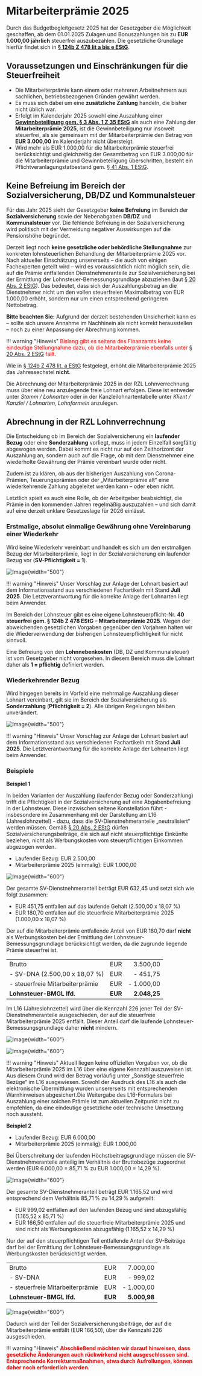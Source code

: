# Mitarbeiterprämie 2025

Durch das Budgetbegleitgesetz 2025 hat der Gesetzgeber die Möglichkeit geschaffen, ab dem 01.01.2025 Zulagen und Bonuszahlungen bis zu **EUR 1.000,00 jährlich** steuerfrei auszubezahlen. Die gesetzliche Grundlage hierfür findet sich in [**§ 124b Z 478 lit a bis e EStG**](https://www.ris.bka.gv.at/NormDokument.wxe?Abfrage=Bundesnormen&Gesetzesnummer=10004570&Artikel=&Paragraf=124b&Anlage=&Uebergangsrecht=).

## Voraussetzungen und Einschränkungen für die Steuerfreiheit

- Die Mitarbeiterprämie kann einem oder mehreren Arbeitnehmern aus sachlichen, betriebsbezogenen Gründen gewährt werden.
- Es muss sich dabei um eine **zusätzliche Zahlung** handeln, die bisher nicht üblich war.
- Erfolgt im Kalenderjahr 2025 sowohl eine Auszahlung einer [**Gewinnbeteiligung gem. §&nbsp;3&nbsp;Abs. 1 Z 35 EStG**](https://www.ris.bka.gv.at/NormDokument.wxe?Abfrage=Bundesnormen&Gesetzesnummer=10004570&Artikel=&Paragraf=3&Anlage=&Uebergangsrecht=) als auch eine Zahlung der **Mitarbeiterprämie 2025**, ist die Gewinnbeteiligung nur insoweit steuerfrei, als sie gemeinsam mit der Mitarbeiterprämie den Betrag von **EUR 3.000,00** im Kalenderjahr nicht übersteigt.
- Wird mehr als EUR 1.000,00 für die Mitarbeiterprämie steuerfrei berücksichtigt und gleichzeitig der Gesamtbetrag von EUR 3.000,00 für die Mitarbeiterprämie und Gewinnbeteiligung überschritten, besteht ein Pflichtveranlagungstatbestand gem. [§&nbsp;41&nbsp;Abs.&nbsp;1 EStG](https://www.ris.bka.gv.at/NormDokument.wxe?Abfrage=Bundesnormen&Gesetzesnummer=10004570&Artikel=&Paragraf=41&Anlage=&Uebergangsrecht=).

## Keine Befreiung im Bereich der Sozialversicherung, DB/DZ und Kommunalsteuer

Für das Jahr 2025 sieht der Gesetzgeber **keine Befreiung** im Bereich der **Sozialversicherung** sowie der Nebenabgaben **DB/DZ** und **Kommunalsteuer** vor. Die fehlende Befreiung in der Sozialversicherung wird politisch mit der Vermeidung negativer Auswirkungen auf die Pensionshöhe begründet.

Derzeit liegt noch **keine gesetzliche oder behördliche Stellungnahme** zur konkreten lohnsteuerlichen Behandlung der Mitarbeiterprämie 2025 vor. Nach aktueller Einschätzung unsererseits – die auch von einigen Fachexperten geteilt wird – wird es voraussichtlich nicht möglich sein, die auf die Prämie entfallenden Dienstnehmeranteile zur Sozialversicherung bei der Ermittlung der Lohnsteuer-Bemessungsgrundlage abzuziehen (laut [§ 20 Abs. 2 EStG](https://www.ris.bka.gv.at/NormDokument.wxe?Abfrage=Bundesnormen&Gesetzesnummer=10004570&Artikel=&Paragraf=20&Anlage=&Uebergangsrecht=)). Das bedeutet, dass sich der Auszahlungsbetrag an die Dienstnehmer nicht um den vollen steuerfreien Maximalbetrag von EUR 1.000,00 erhöht, sondern nur um einen entsprechend geringeren Nettobetrag.

**Bitte beachten Sie:** Aufgrund der derzeit bestehenden Unsicherheit kann es – sollte sich unsere Annahme im Nachhinein als nicht korrekt herausstellen – noch zu einer Anpassung der Abrechnung kommen.

!!! warning "Hinweis"
    <span style="color: red;">Bislang gibt es seitens des Finanzamts keine eindeutige Stellungnahme dazu, ob die Mitarbeiterprämie ebenfalls unter [§ 20 Abs. 2 EStG](https://www.ris.bka.gv.at/NormDokument.wxe?Abfrage=Bundesnormen&Gesetzesnummer=10004570&Artikel=&Paragraf=20&Anlage=&Uebergangsrecht=) fällt.</span>

Wie in [§ 124b Z 478 lit. a EStG](https://www.ris.bka.gv.at/NormDokument.wxe?Abfrage=Bundesnormen&Gesetzesnummer=10004570&Artikel=&Paragraf=124b&Anlage=&Uebergangsrecht=) festgelegt, erhöht die Mitarbeiterprämie 2025 das Jahressechstel **nicht**.

Die Abrechnung der Mitarbeiterprämie 2025 in der RZL Lohnverrechnung muss über eine neu anzulegende freie Lohnart erfolgen. Diese ist entweder unter *Stamm / Lohnarten* oder in der Kanzleilohnartentabelle unter *Klient / Kanzlei / Lohnarten, Lohnformeln* anzulegen.

## Abrechnung in der RZL Lohnverrechnung

Die Entscheidung ob im Bereich der Sozialversicherung ein **laufender Bezug** oder eine **Sonderzahlung** vorliegt, muss in jedem Einzelfall sorgfältig abgewogen werden. Dabei kommt es nicht nur auf den Zeithorizont der Auszahlung an, sondern auch auf die Frage, ob mit dem Dienstnehmer eine wiederholte Gewährung der Prämie vereinbart wurde oder nicht.

Zudem ist zu klären, ob aus der bisherigen Auszahlung von Corona-Prämien, Teuerungsprämien oder der „Mitarbeiterprämie alt“ eine wiederkehrende Zahlung abgeleitet werden kann – oder eben nicht.

Letztlich spielt es auch eine Rolle, ob der Arbeitgeber beabsichtigt, die Prämie in den kommenden Jahren regelmäßig auszuzahlen – und sich damit auf eine derzeit unklare Gesetzeslage für 2026 einlässt.

### Erstmalige, absolut einmalige Gewährung ohne Vereinbarung einer Wiederkehr

Wird keine Wiederkehr vereinbart und handelt es sich um den erstmaligen Bezug der Mitarbeiterprämie, liegt in der Sozialversicherung ein laufender Bezug vor (**SV-Pflichtigkeit = 1**).

![Image](img/image622.png){width="500"}

!!! warning "Hinweis"
    Unser Vorschlag zur Anlage der Lohnart basiert auf dem Informationsstand aus verschiedenen Fachartikeln mit Stand **Juli 2025**. Die Letztverantwortung für die korrekte Anlage der Lohnarten liegt beim Anwender.

Im Bereich der Lohnsteuer gibt es eine eigene Lohnsteuerpflicht-Nr. **40 steuerfrei gem. § 124b Z 478 EStG – Mitarbeiterprämie 2025**. Wegen der abweichenden gesetzlichen Vorgaben gegenüber den Vorjahren halten wir die Wiederverwendung der bisherigen Lohnsteuerpflichtigkeit für nicht sinnvoll.

Eine Befreiung von den **Lohnnebenkosten** (DB, DZ und Kommunalsteuer) ist vom Gesetzgeber nicht vorgesehen. In diesem Bereich muss die Lohnart daher als **1 = pflichtig** definiert werden.

### Wiederkehrender Bezug

Wird hingegen bereits im Vorfeld eine mehrmalige Auszahlung dieser Lohnart vereinbart, gilt sie im Bereich der Sozialversicherung als **Sonderzahlung** (**Pflichtigkeit = 2**). Alle übrigen Regelungen bleiben unverändert.

![Image](img/image623.png){width="500"}

!!! warning "Hinweis"
    Unser Vorschlag zur Anlage der Lohnart basiert auf dem Informationsstand aus verschiedenen Fachartikeln mit Stand **Juli 2025**. Die Letztverantwortung für die korrekte Anlage der Lohnarten liegt beim Anwender.

### Beispiele

**Beispiel 1**

In beiden Varianten der Auszahlung (laufender Bezug oder Sonderzahlung) trifft die Pflichtigkeit in der Sozialversicherung auf eine Abgabenbefreiung in der Lohnsteuer. Diese inzwischen seltene Konstellation führt - insbesondere im Zusammenhang mit der Darstellung am L16 (Jahreslohnzettel) - dazu, dass die SV-Dienstnehmeranteile „neutralisiert“ werden müssen. Gemäß [§ 20 Abs. 2 EStG](https://www.ris.bka.gv.at/NormDokument.wxe?Abfrage=Bundesnormen&Gesetzesnummer=10004570&Artikel=&Paragraf=20&Anlage=&Uebergangsrecht=) dürfen Sozialversicherungsbeiträge, die sich auf nicht steuerpflichtige Einkünfte beziehen, nicht als Werbungskosten vom steuerpflichtigen Einkommen abgezogen werden.

- Laufender Bezug: EUR 2.500,00
- Mitarbeiterprämie 2025 (einmalig): EUR 1.000,00

![Image](img/image624.png){width="600"}

Der gesamte SV-Dienstnehmeranteil beträgt EUR 632,45 und setzt sich wie folgt zusammen:

- EUR 451,75 entfallen auf das laufende Gehalt (2.500,00 x 18,07 %)
- EUR 180,70 entfallen auf die steuerfreie Mitarbeiterprämie 2025 (1.000,00 x 18,07 %)

Der auf die Mitarbeiterprämie entfallende Anteil von EUR 180,70 darf **nicht** als Werbungskosten bei der Ermittlung der Lohnsteuer-Bemessungsgrundlage berücksichtigt werden, da die zugrunde liegende Prämie steuerfrei ist.

|                                 |         |              |
| :------------------------------ | :------ | -----------: |
| Brutto                          | EUR     |     3.500,00 |
| - SV-DNA (2.500,00 x 18,07 %)   | EUR     |     - 451,75 |
| - steuerfreie Mitarbeiterprämie | EUR     |   - 1.000,00 |
| **Lohnsteuer-BMGL lfd.**        | **EUR** | **2.048,25** |

Im L16 (Jahreslohnzettel) wird über die Kennzahl 226 jener Teil der SV-Dienstnehmeranteile ausgeschieden, der auf die steuerfreie Mitarbeiterprämie 2025 entfällt. Dieser Anteil darf die laufende Lohnsteuer-Bemessungsgrundlage daher **nicht** mindern.

![Image](img/image625.png){width="600"}

![Image](img/image626.png){width="600"}

!!! warning "Hinweis"
    Aktuell liegen keine offiziellen Vorgaben vor, ob die Mitarbeiterprämie 2025 im L16 über eine eigene Kennzahl auszuweisen ist. Aus diesem Grund wird der Betrag vorläufig unter „Sonstige steuerfreie Bezüge“ im L16 ausgewiesen. Sowohl der Ausdruck des L16 als auch die elektronische Übermittlung wurden unsererseits mit entsprechenden Warnhinweisen abgesichert.Die Weitergabe des L16-Formulars bei Auszahlung einer solchen Prämie ist zum aktuellen Zeitpunkt nicht zu empfehlen, da eine eindeutige gesetzliche oder technische Umsetzung noch aussteht.

**Beispiel 2**

- Laufender Bezug: EUR 6.000,00
- Mitarbeiterprämie 2025 (einmalig): EUR 1.000,00

Bei Überschreitung der laufenden Höchstbeitragsgrundlage müssen die SV-Dienstnehmeranteile anteilig im Verhältnis der Bruttobezüge zugeordnet werden (EUR 6.000,00 = 85,71 % zu EUR&nbsp;1.000,00 = 14,29 %).

![Image](img/image627.png){width="600"}

Der gesamte SV-Dienstnehmeranteil beträgt EUR 1.165,52 und wird entsprechend dem Verhältnis 85,71 % zu 14,29 % aufgeteilt:

- EUR 999,02 entfallen auf den laufenden Bezug und sind abzugsfähig (1.165,52 x 85,71 %)
- EUR 166,50 entfallen auf die steuerfreie Mitarbeiterprämie 2025 und sind nicht als Werbungskosten abzugsfähig (1.165,52 x 14,29 %)

Nur der auf den steuerpflichtigen Teil entfallende Anteil der SV-Beiträge darf bei der Ermittlung der Lohnsteuer-Bemessungsgrundlage als Werbungskosten berücksichtigt werden.

|                                 |         |              |
| :------------------------------ | :------ | -----------: |
| Brutto                          | EUR     |     7.000,00 |
| - SV-DNA                        | EUR     |     - 999,02 |
| - steuerfreie Mitarbeiterprämie | EUR     |   - 1.000,00 |
| **Lohnsteuer-BMGL lfd.**        | **EUR** | **5.000,98** |

![Image](img/image628.png){width="600"}

Dadurch wird der Teil der Sozialversicherungsbeiträge, der auf die Mitarbeiterprämie entfällt (EUR&nbsp;166,50), über die Kennzahl 226 ausgeschieden.

!!! warning "Hinweis"
    <span style="color: red;">**Abschließend möchten wir darauf hinweisen, dass gesetzliche Änderungen auch rückwirkend nicht ausgeschlossen sind. Entsprechende Korrekturmaßnahmen, etwa durch Aufrollungen, können daher noch erforderlich werden.**</span>
